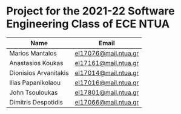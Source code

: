 # Project for the 2021-22 Software Engineering Class of ECE NTUA

|Name|Email|
|----|-----|
|Marios Mantalos|el17076@mail.ntua.gr|
|Anastasios Koukas|el17161@mail.ntua.gr|
|Dionisios Arvanitakis|el17014@mail.ntua.gr|
|Ilias Papanikolaou|el17016@mail.ntua.gr|
|John Tsouloukas|el17801@mail.ntua.gr|
|Dimitris Despotidis|el17066@mail.ntua.gr|

